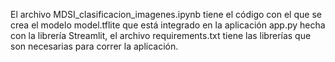 El archivo MDSI_clasificacion_imagenes.ipynb tiene el código con el que se crea el modelo model.tflite que está integrado en la aplicación app.py hecha con la librería Streamlit, el archivo requirements.txt tiene las librerías que son necesarias para correr la aplicación.
